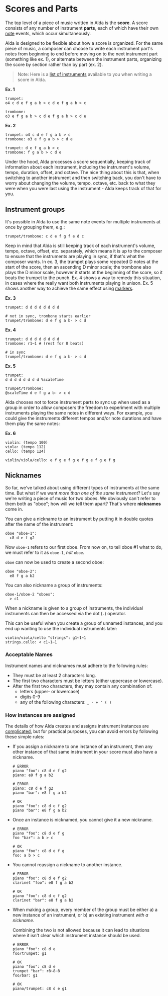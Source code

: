 # Scores and Parts

The top level of a piece of music written in Alda is the **score**. A score consists of any number of instrument **parts**, each of which have their own [note](notes.md) events, which occur simultaneously.

Alda is designed to be flexible about how a score is organized. For the same piece of music, a composer can choose to write each instrument part's notes from beginning to end before moving on to the next instrument part (something like ex. 1), or alternate between the instrument parts, organizing the score by section rather than by part (ex. 2).

> Note: Here is a [list of instruments](list-of-instruments.md) available to you when writing a score in Alda.

**Ex. 1**

    trumpet:
    o4 c d e f g a b > c d e f g a b > c

    trombone:
    o3 e f g a b > c d e f g a b > c d e

**Ex. 2**

    trumpet: o4 c d e f g a b > c
    trombone: o3 e f g a b > c d e

    trumpet: d e f g a b > c
    trombone: f g a b > c d e

Under the hood, Alda processes a score sequentially, keeping track of information about each instrument, including the instrument's volume, tempo, duration, offset, and octave. The nice thing about this is that, when switching to another instrument and then switching back, you don't have to worry about changing the volume, tempo, octave, etc. back to what they were when you were last using the instrument - Alda keeps track of that for you.

## Instrument groups

It's possible in Alda to use the same note events for multiple instruments at once by grouping them, e.g.:

    trumpet/trombone: c d e f g f e d c

Keep in mind that Alda is still keeping track of each instrument's volume, tempo, octave, offset, etc. separately, which means it is up to the composer to ensure that the instruments are playing in sync, if that's what the composer wants. In ex. 3, the trumpet plays some repeated D notes at the start of the score, then an ascending D minor scale; the trombone also plays the D minor scale, however it starts at the beginning of the score, so it beats the trumpet to the punch. Ex. 4 shows a way to remedy this situation, in cases where the really want both instruments playing in unison. Ex. 5 shows another way to achieve the same effect using [markers](markers.md).

**Ex. 3**

    trumpet: d d d d d d d d

    # not in sync, trombone starts earlier
    trumpet/trombone: d e f g a b- > c d

**Ex. 4**

    trumpet: d d d d d d d d
    trombone: r1~1 # (rest for 8 beats)

    # in sync
    trumpet/trombone: d e f g a b- > c d

**Ex. 5**

    trumpet:
    d d d d d d d d %scaleTime

    trumpet/trombone:
    @scaleTime d e f g a b- > c d

Alda chooses not to force instrument parts to sync up when used as a group in order to allow composers the freedom to experiment with multiple instruments playing the same notes in different ways. For example, you could give the instruments different tempos and/or note durations and have them play the same notes:

**Ex. 6**

    violin: (tempo 100)
    viola: (tempo 112)
    cello: (tempo 124)

    violin/viola/cello: e f g e f g e f g e f g e f g

## Nicknames

So far, we've talked about using different types of instruments at the same time. But what if we want *more than one of the same instrument*? Let's say we're writing a piece of music for two oboes. We obviously can't refer to them both as "oboe"; how will we tell them apart? That's where **nicknames** come in.

You can give a nickname to an instrument by putting it in double quotes after the name of the instrument:

    oboe "oboe-1":
      c8 d e f g2

Now `oboe-1` refers to our first oboe. From now on, to tell oboe #1 what to do, we must refer to it as `oboe-1`, *not* `oboe`.

`oboe` can now be used to create a second oboe:

    oboe "oboe-2":
      e8 f g a b2

You can also nickname a group of instruments:

    oboe-1/oboe-2 "oboes":
      > c1

When a nickname is given to a group of instruments, the individual instruments can then be accessed via the dot (`.`) operator.

This can be useful when you create a group of unnamed instances, and you end up wanting to use the individual instruments later:

    violin/viola/cello "strings": g1~1~1
    strings.cello: < c1~1~1

### Acceptable Names

Instrument names and nicknames must adhere to the following rules:

* They must be at least 2 characters long.
* The first two characters must be letters (either uppercase or lowercase).
* After the first two characters, they may contain any combination of:
  * letters (upper- or lowercase)
  * digits 0-9
  * any of the following characters: `_ - + ' ( )`

### How instances are assigned

The details of how Alda creates and assigns instrument instances are [complicated](instance-and-group-assignment.md), but for practical purposes, you can avoid errors by following these simple rules:

- If you assign a nickname to one instance of an instrument, then any other instance of that same instrument in your score must also have a nickname.

  ```
  # ERROR
  piano "foo": c8 d e f g2
  piano: e8 f g a b2

  # ERROR
  piano: c8 d e f g2
  piano "bar": e8 f g a b2

  # OK
  piano "foo": c8 d e f g2
  piano "bar": e8 f g a b2
  ```

- Once an instance is nicknamed, you cannot give it a new nickname.

  ```
  # ERROR
  piano "foo": c8 d e f g
  foo "bar": a b > c

  # OK
  piano "foo": c8 d e f g
  foo: a b > c
  ```

- You cannot reassign a nickname to another instance.

  ```
  # ERROR
  piano "foo": c8 d e f g2
  clarinet "foo": e8 f g a b2

  # OK
  piano "foo": c8 d e f g2
  clarinet "bar": e8 f g a b2
  ```

- When making a group, every member of the group must be either a) a new instance of an instrument, or b) an existing instrument _with a nickname_.

  Combining the two is not allowed because it can lead to situations where it isn't clear which instrument instance should be used.

  ```
  # ERROR
  piano "foo": c8 d e
  foo/trumpet: g1

  # OK
  piano "foo": c8 d e
  trumpet "bar": r8~8~8
  foo/bar: g1

  # OK
  piano/trumpet: c8 d e g1
  ```

